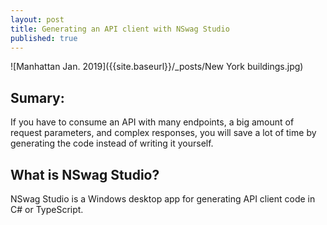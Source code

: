 ```yaml
---
layout: post
title: Generating an API client with NSwag Studio
published: true
---
```


![Manhattan Jan. 2019]({{site.baseurl}}/_posts/New York buildings.jpg)


## Sumary:

If you have to consume an API with many endpoints, a big amount of request parameters, and complex responses, you will save a lot of time by generating the code instead of writing it yourself.

## What is NSwag Studio?

NSwag Studio is a Windows desktop app for generating API client code in C# or TypeScript.
